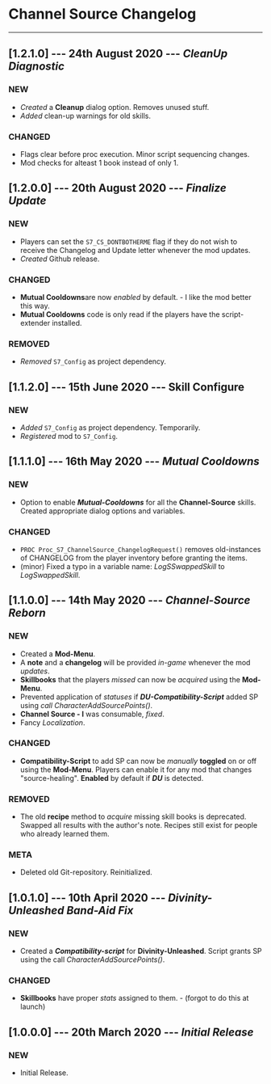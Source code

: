 # Channel Source Changelog

----------

## [1.2.1.0] --- 24th August 2020 --- **_CleanUp Diagnostic_**

### NEW

* _Created_ a **Cleanup** dialog option. Removes unused stuff.
* _Added_ clean-up warnings for old skills.

### CHANGED

* Flags clear before proc execution. Minor script sequencing changes.
* Mod checks for alteast 1 book instead of only 1.

## [1.2.0.0] --- 20th August 2020 --- **_Finalize Update_**

### NEW

* Players can set the `S7_CS_DONTBOTHERME` flag if they do not wish to receive the Changelog and Update letter whenever the mod updates.
* _Created_ Github release.

### CHANGED

* **Mutual Cooldowns**are now _enabled_ by default. - I like the mod better this way.
* **Mutual Cooldowns** code is only read if the players have the script-extender installed.

### REMOVED

* _Removed_ `S7_Config` as project dependency.

## [1.1.2.0] --- 15th June 2020 --- **Skill Configure**

### NEW

* _Added_ `S7_Config` as project dependency. Temporarily.
* _Registered_ mod to `S7_Config`.

## [1.1.1.0] --- 16th May 2020 --- **_Mutual Cooldowns_**

### NEW

* Option to enable ***Mutual-Cooldowns*** for all the **Channel-Source** skills. Created appropriate dialog options and variables.

### CHANGED

* `PROC Proc_S7_ChannelSource_ChangelogRequest()` removes old-instances of CHANGELOG from the player inventory before granting the items.
* (minor) Fixed a typo in a variable name: _LogSSwappedSkill_ to _LogSwappedSkill_.

## [1.1.0.0] --- 14th May 2020 --- **_Channel-Source Reborn_**

### NEW

* Created a **Mod-Menu**.
* A **note** and a **changelog** will be provided *in-game* whenever the mod *updates*.
* **Skillbooks** that the players *missed* can now be *acquired* using the **Mod-Menu**.
* Prevented application of *statuses* if ***DU-Compatibility-Script*** added SP using *call CharacterAddSourcePoints()*.
* **Channel Source - I** was consumable, *fixed*.
* Fancy *Localization*.

### CHANGED

* **Compatibility-Script** to add SP can now be *manually* **toggled** on or off using the **Mod-Menu**. Players can enable it for any mod that changes "source-healing". **Enabled** by default if ***DU*** is detected.

### REMOVED

* The old **recipe** method to *acquire* missing skill books is deprecated. Swapped all results with the author's note. Recipes still exist for people who already learned them.

### META

* Deleted old Git-repository. Reinitialized.

## [1.0.1.0] --- 10th April 2020 --- **_Divinity-Unleashed Band-Aid Fix_**

### NEW

* Created a ***Compatibility-script*** for **Divinity-Unleashed**. Script grants SP using the call _CharacterAddSourcePoints()_.

### CHANGED

* **Skillbooks** have proper *stats* assigned to them. - (forgot to do this at launch)

## [1.0.0.0] --- 20th March 2020 --- **_Initial Release_**

### NEW

* Initial Release.
